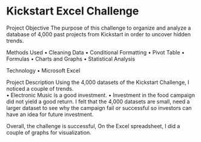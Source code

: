 # Kickstart Excel Challenge
Project Objective
The purpose of this challenge to organize and analyze a database of 4,000 past projects from Kickstart in order to uncover hidden trends.

Methods Used
•	Cleaning Data
•	Conditional Formatting
•	Pivot Table
•	Formulas
•	Charts and Graphs
•	Statistical Analysis 

Technology
•	Microsoft Excel

Project Description
Using the 4,000 datasets of the Kickstart Challenge, I noticed a couple of trends.  
•	Electronic Music is a good investment.
•	Investment in the food campaign did not yield a good return.
I felt that the 4,000 datasets are small, need a larger dataset to see why the campaign fail or successful so investors can have an idea for future investment.

Overall, the challenge is successful, On the Excel spreadsheet, I did a couple of graphs for visualization.





